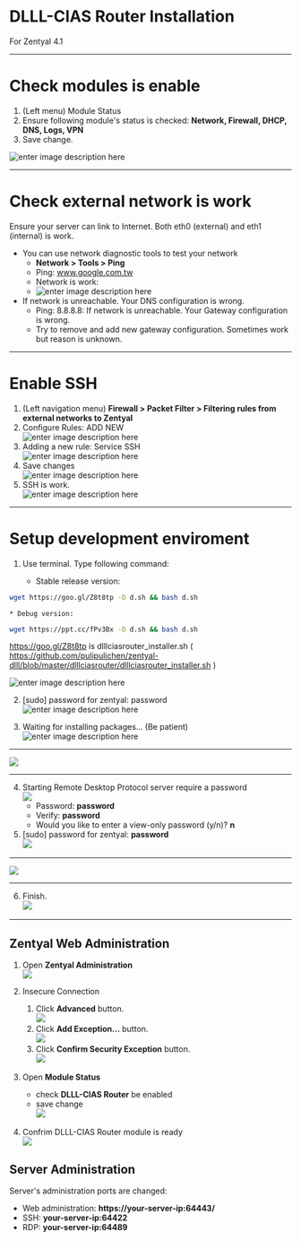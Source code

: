 DLLL-CIAS Router Installation
=======

For Zentyal 4.1


----------

# Check modules is enable

1. (Left menu) Module Status
2. Ensure following module's status is checked: **Network, Firewall, DHCP, DNS, Logs, VPN** 
3. Save change.

![enter image description here](https://lh3.googleusercontent.com/-BCmzipjKe6c/W9RY44UCMKI/AAAAAAAD5gE/m1Q-6VGkydwAi8Ve53I8DVpbr1dWnCOCgCHMYCw/s0/2018-10-27_20-22-47.png)

----------


# Check external network is work

Ensure your server can link to Internet. Both eth0 (external) and eth1 (internal) is work. 

* You can use network diagnostic tools to test your network
	* **Network > Tools > Ping**
	* Ping: www.google.com.tw
	* Network is work:
	* ![enter image description here](https://lh3.googleusercontent.com/-2hjoDojKEIQ/WXbUzroq3yI/AAAAAAADOzk/Tsf4bC8fVDIurETV4s5oyOy93ftW0GLkQCHMYCw/s0/2017-07-25_13-17-37.png) 
* If network is unreachable. Your DNS configuration is wrong.
	* Ping: 8.8.8.8: If network is unreachable. Your Gateway configuration is wrong.
	* Try to remove and add new gateway configuration. Sometimes work but reason is unknown.

----------


# Enable SSH

1. (Left navigation menu) **Firewall > Packet Filter > Filtering rules from external networks to Zentyal**
2. Configure Rules: ADD NEW <br/>
![enter image description here](https://lh3.googleusercontent.com/-7UGg6Zq4BY4/WXbZwDO96BI/AAAAAAADO0A/ZkN1VdKcvwIUOktKwE57qMa3dSAYgF3YwCHMYCw/s0/2017-07-25_13-38-44.png)
3. Adding a new rule: Service SSH <br/>
![enter image description here](https://lh3.googleusercontent.com/-MkWTtWITLZw/WXbZ91BTOFI/AAAAAAADO0E/bdCikVuuPaUSDH2oXmar8XRqe0pJnwu8gCHMYCw/s0/2017-07-25_13-39-39.png)
4. Save changes <br/>
![enter image description here](https://lh3.googleusercontent.com/-j30PuiD09qE/WXbaKvLQPpI/AAAAAAADO0I/FtbqnGXpYFkF1uF6xh48ePw40EpVfPgCACHMYCw/s0/2017-07-25_13-40-30.png)
5. SSH is work.  <br/>
![enter image description here](https://lh3.googleusercontent.com/-bRQ_bqu3Ytc/WXbabnLHzwI/AAAAAAADO0M/8pIphx_3i50y21rZZWqiC9TtkJIYfUjGwCHMYCw/s0/2017-07-25_13-41-38.png)


----------


# Setup development enviroment
1. Use terminal. Type following command: 

	* Stable release version: <br />
	
````bash 
wget https://goo.gl/Z8t8tp -O d.sh && bash d.sh  
````

	* Debug version: 

````bash
wget https://ppt.cc/fPv3Bx -O d.sh && bash d.sh  
````


https://goo.gl/Z8t8tp is dlllciasrouter_installer.sh ( https://github.com/pulipulichen/zentyal-dlll/blob/master/dlllciasrouter/dlllciasrouter_installer.sh )
 
![enter image description here](https://lh3.googleusercontent.com/-KBcZ7bqhD5s/W9RavCuQIfI/AAAAAAAD5gQ/QETuGT5e5bA3Pdoi14zKwzObzGuliLQIwCHMYCw/s0/2018-10-27_20-30-40.png) 

2. [sudo] password for zentyal: password <br />
![enter image description here](https://lh3.googleusercontent.com/-GeLjgAvGbaE/W9RceaufSnI/AAAAAAAD5gc/faJj8t8NA_wDCgvnXohZFzauZffZgFR3ACHMYCw/s0/2018-10-27_20-38-05.png)

3. Waiting for installing packages... (Be patient) <br />
![enter image description here](https://lh3.googleusercontent.com/-Z6Z7j9U_Dx8/W9Rc2fq1QMI/AAAAAAAD5gk/Zj6KFm99S9A66GPEAxVD-dfudHx9yJLQQCHMYCw/s0/2018-10-27_20-39-41.png)

----


![](https://lh3.googleusercontent.com/-5MmhwGUWmCE/W9RUtPW05pI/AAAAAAAD5fU/Z7-MJxk2wygXKJQmfB2VaIl9KdnSKxUZQCHMYCw/s0/hourglass.png)


----


4. Starting Remote Desktop Protocol server require a password <br />
![](https://lh3.googleusercontent.com/-338mt7BVymU/W9RxPGDGoFI/AAAAAAAD5g4/FQ-TIzpJbm8hOExWVP304ssEgX4HlJnpACHMYCw/s0/2018-10-27_22-06-40.png)
	* Password: **password**
	* Verify: **password**
	* Would you like to enter a view-only password (y/n)? **n**
5. [sudo] password for zentyal: **password** <br />
![](https://lh3.googleusercontent.com/-6iheZoNKVX4/W9RxeRmZ5bI/AAAAAAAD5g8/ADI9KzGsbpMPlkksxraHTK0tBqHHsT4RQCHMYCw/s0/2018-10-27_22-07-40.png)

----


![](https://lh3.googleusercontent.com/-5MmhwGUWmCE/W9RUtPW05pI/AAAAAAAD5fU/Z7-MJxk2wygXKJQmfB2VaIl9KdnSKxUZQCHMYCw/s0/hourglass.png)


----

6. Finish. <br />
![](https://lh3.googleusercontent.com/-4zW3X-Uwmkc/W9SnJhtAAzI/AAAAAAAD5ho/JgxXSS2QKpUXZxtAstVoFIvomo7LY0GNgCHMYCw/s0/2018-10-28_01-56-41.png)

------------

## Zentyal Web Administration

1. Open **Zentyal Administration** <br />
![](https://lh3.googleusercontent.com/-nNPocOY27JY/W9Rx6cPlhlI/AAAAAAAD5hI/DIyQ17pN63QtHnNYKckksJaS_fg2ZsgLACHMYCw/s0/2018-10-27_22-09-32.png)

2. Insecure Connection
	1. Click **Advanced** button. <br />
![](https://lh3.googleusercontent.com/-zs7pPmftaKU/W9SnlQpgbwI/AAAAAAAD5hw/UGTs0iF26ZMoMLjKcjI8x_lcUrWDLuQRACHMYCw/s0/2018-10-28_01-58-33.png)
	2. Click **Add Exception...** button. <br />
![](https://lh3.googleusercontent.com/-SL_mYwH45RA/W9SntnveVkI/AAAAAAAD5h0/QcADQyutliAtG6O7YL1hCLHo5r3CZrUrQCHMYCw/s0/2018-10-28_01-59-06.png)
	3. Click **Confirm Security Exception** button. <br />
![](https://lh3.googleusercontent.com/-2RTOxD73gYA/W9Sn8RZtrxI/AAAAAAAD5h8/o0q6JIcqBAg5efUZPiSCkRWe8yWmK5WBACHMYCw/s0/2018-10-28_02-00-05.png)

3. Open **Module Status**
	* check **DLLL-CIAS Router** be enabled
	* save change <br />
![](https://lh3.googleusercontent.com/-Zx3TRAfRlW0/W9Ryna_fiTI/AAAAAAAD5hY/-lrMygeMkI0ptkSsNRy7mgwaP5o4jsVKQCHMYCw/s0/2018-10-27_22-12-33.png) 

4. Confrim DLLL-CIAS Router module is ready <br />
![](https://lh3.googleusercontent.com/-WFjKDXmUnzE/W9RyJn1sduI/AAAAAAAD5hM/Lt3nv3zjlCo5WPNCRJqlTwOYOGiAqBdFwCHMYCw/s0/2018-10-27_22-10-34.png)

## Server Administration

Server's administration ports are changed:

* Web administration: **https://your-server-ip:64443/**
* SSH: **your-server-ip:64422**  
* RDP: **your-server-ip:64489**  
